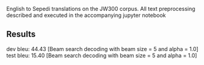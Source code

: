 English to Sepedi translations on the JW300 corpus. All text preprocessing described and executed in the accompanying jupyter notebook

## Results

dev bleu:  44.43 [Beam search decoding with beam size = 5 and alpha = 1.0]
test bleu:  15.40 [Beam search decoding with beam size = 5 and alpha = 1.0]
